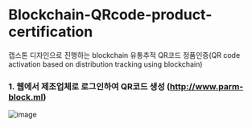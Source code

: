 # Blockchain-QRcode-product-certification
캡스톤 디자인으로 진행하는 blockchain 유통추적 QR코드 정품인증(QR code activation based on distribution tracking using blockchain)


### 1. 웹에서 제조업체로 로그인하여 QR코드 생성 (http://www.parm-block.ml)
![image](https://user-images.githubusercontent.com/67596451/143728736-a7a75b30-21b1-451d-b8b3-7a83438c4132.png)


